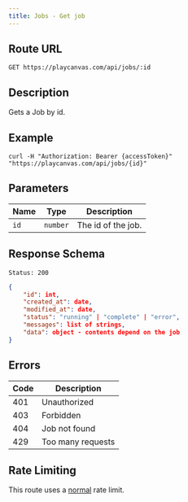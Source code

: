 ```yaml
---
title: Jobs - Get job
---
```


## Route URL

```none
GET https://playcanvas.com/api/jobs/:id
```

## Description

Gets a Job by id.

## Example

```none
curl -H "Authorization: Bearer {accessToken}" "https://playcanvas.com/api/jobs/{id}"
```

## Parameters

| Name | Type     | Description        |
| ---- | -------- | ------------------ |
| `id` | `number` | The id of the job. |

## Response Schema

```none
Status: 200
```

```json
{
    "id": int,
    "created_at": date,
    "modified_at": date,
    "status": "running" | "complete" | "error",
    "messages": list of strings,
    "data": object - contents depend on the job
}
```

## Errors

| Code | Description       |
| ---- | ----------------- |
| 401  | Unauthorized      |
| 403  | Forbidden         |
| 404  | Job not found     |
| 429  | Too many requests |

## Rate Limiting

This route uses a [normal][1] rate limit.

[1]: /user-manual/api#rate-limiting
